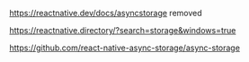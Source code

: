 <https://reactnative.dev/docs/asyncstorage>
removed

<https://reactnative.directory/?search=storage&windows=true>

<https://github.com/react-native-async-storage/async-storage>